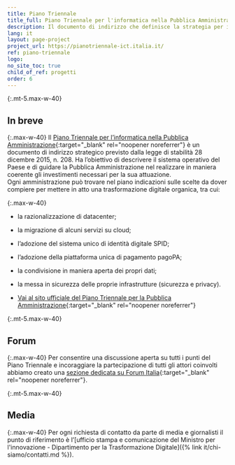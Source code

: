 ```yaml
---
title: Piano Triennale
title_full: Piano Triennale per l'informatica nella Pubblica Amministrazione
description: Il documento di indirizzo che definisce la strategia per il processo di digitalizzazione del Paese
lang: it
layout: page-project
project_url: https://pianotriennale-ict.italia.it/
ref: piano-triennale
logo: 
no_site_toc: true
child_of_ref: progetti
order: 6
---
```


{:.mt-5.max-w-40}
## In breve

{:.max-w-40}
Il [Piano Triennale per l’informatica nella Pubblica Amministrazione](https://pianotriennale-ict.italia.it/){:target="_blank" rel="noopener noreferrer"} è un documento di indirizzo strategico previsto dalla legge di stabilità 28 dicembre 2015, n. 208. Ha l’obiettivo di descrivere il sistema operativo del Paese e di guidare la Pubblica Amministrazione nel realizzare in maniera coerente gli investimenti necessari per la sua attuazione.  
Ogni amministrazione può trovare nel piano indicazioni sulle scelte da dover compiere per mettere in atto una trasformazione digitale organica, tra cui:

{:.max-w-40}
* la razionalizzazione di datacenter;
* la migrazione di alcuni servizi su cloud;
* l’adozione del sistema unico di identità digitale SPID;
* l’adozione della piattaforma unica di pagamento pagoPA;
* la condivisione in maniera aperta dei propri dati;
* la messa in sicurezza delle proprie infrastrutture (sicurezza e privacy).

* [Vai al sito ufficiale del Piano Triennale per la Pubblica Amministrazione](https://pianotriennale-ict.italia.it/){:target="_blank" rel="noopener noreferrer"}

{:.mt-5.max-w-40}
## Forum

{:.max-w-40}
Per consentire una discussione aperta su tutti i punti del Piano Triennale e incoraggiare la partecipazione di tutti gli attori coinvolti abbiamo creato una [sezione dedicata su Forum Italia](https://forum.italia.it/c/piano-triennale){:target="_blank" rel="noopener noreferrer"}.

{:.mt-5.max-w-40}
## Media

{:.max-w-40}
Per ogni richiesta di contatto da parte di media e giornalisti il punto di riferimento è l’[ufficio stampa e comunicazione del Ministro per l'innovazione - Dipartimento per la Trasformazione Digitale]({% link it/chi-siamo/contatti.md %}).

